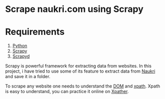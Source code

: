 # Scrape naukri.com using Scrapy

# Requirements

1. [Python](https://www.python.org/downloads/)
2. [Scrapy](https://scrapy.org/)
3. [Scrapyd](https://scrapyd.readthedocs.io/en/stable/)

Scrapy is powerful framework for extracting data from websites. In this project, i have tried to use some of its feature to extract data from [Naukri](www.naukri.com) and save it in a folder.

To scrape any website one needs to understand the [DOM](https://www.w3schools.com/whatis/whatis_htmldom.asp) and [xpath](https://www.w3schools.com/xml/xpath_intro.asp). Xpath is easy to understand, you can practice it online on [Xpather](http://xpather.com/).

